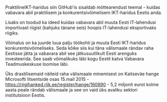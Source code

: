 PraktilineIKT-haridus siin GitHub'is sisaldab mõttearendust teemal - kuidas vabavara abil praktilisem ja konkurentsivõimelisem IKT-haridus Eestis anda.

Lisaks on toodud ka ideed kuidas vabavara abil muuta Eesti IT-lahendusi importivast riigist (kahjuks tänane seis) hoopis IT-lahendusi eksportivaks riigiks.

Võimalus on ka juurde luua palju töökohti ja muuta Eesti IKT-haridus konkurentsivõimeliseks. Seda kõike siis kui täna välismaale rändav raha Eestisse jätta ja vabavara abil see jätkusuutlikult Eesti arenguks investeerida. See saab võimalikuks läbi kogu Eestit katva Vabavara Teadmuskeskuse loomise läbi.

Üks drastilisemaid näiteid raha välismaale minemisest on Kaitseväe hange Microsofti litsentside osas 15.mail 2015 - https://riigihanked.riik.ee/register/hange/160890 - 5,2 miljonit eurot kolme aasta peale rändab välismaale ja see on vaid üks avaliku sektori institutsioon Eestis.
